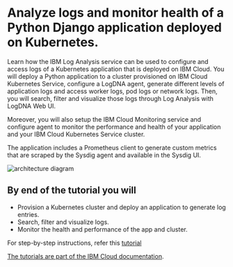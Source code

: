# Analyze logs and monitor health of a Python Django application deployed on Kubernetes.

Learn how the IBM Log Analysis service can be used to configure and access logs of a Kubernetes application that is deployed on IBM Cloud. You will deploy a Python application to a cluster provisioned on IBM Cloud Kubernetes Service, configure a LogDNA agent, generate different levels of application logs and access worker logs, pod logs or network logs. Then, you will search, filter and visualize those logs through Log Analysis with LogDNA Web UI.

Moreover, you will also setup the IBM Cloud Monitoring service and configure agent to monitor the performance and health of your application and your IBM Cloud Kubernetes Service cluster.

The application includes a Prometheus client to generate custom metrics that are scraped by the Sysdig agent and available in the Sysdig UI.

![architecture diagram](https://cloud.ibm.com/docs-content/v1/content/4cd82811c6afbd7883529b5072ca7b106b2939ff/solution-tutorials/images/solution12/Architecture.png)

## By end of the tutorial you will 
* Provision a Kubernetes cluster and deploy an application to generate log entries.
* Search, filter and visualize logs.
* Monitor the health and performance of the app and cluster.

For step-by-step instructions, refer this [tutorial](https://cloud.ibm.com/docs/solution-tutorials?topic=solution-tutorials-application-log-analysis)

[The tutorials are part of the IBM Cloud documentation](https://cloud.ibm.com/docs/solution-tutorials?topic=solution-tutorials-tutorials#tutorials).
